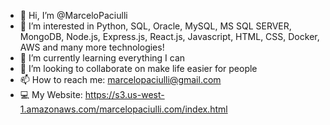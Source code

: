- 👋 Hi, I’m @MarceloPaciulli
- 👀 I’m interested in Python, SQL, Oracle, MySQL, MS SQL SERVER, MongoDB, Node.js, Express.js, React.js, Javascript, HTML, CSS, Docker, AWS and many more technologies! 
- 🌱 I’m currently learning everything I can
- 💞️ I’m looking to collaborate on make life easier for people
- 📫 How to reach me: marcelopaciulli@gmail.com
- 💻 My Website: https://s3.us-west-1.amazonaws.com/marcelopaciulli.com/index.html
<!---
MarceloPaciulli/MarceloPaciulli is a ✨ special ✨ repository because its `README.md` (this file) appears on your GitHub profile.
You can click the Preview link to take a look at your changes.
--->
